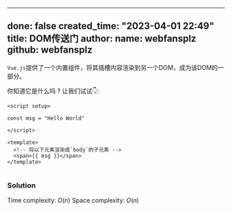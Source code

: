 
---
done: false
created_time: "2023-04-01 22:49"
title: DOM传送门
author:
  name: webfansplz
  github: webfansplz
---

`Vue.js`提供了一个内置组件，将其插槽内容渲染到另一个DOM，成为该DOM的一部分。

你知道它是什么吗 ? 让我们试试👇:

```vue
<script setup>

const msg = "Hello World"

</script>

<template>
  <!-- 将以下元素渲染成`body`的子元素 -->
  <span>{{ msg }}</span>
</template>


```

### Solution

Time complexity: $O(n)$
Space complexity: $O(n)$

```ts
```